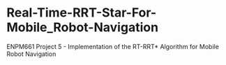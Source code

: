 # Real-Time-RRT-Star-For-Mobile_Robot-Navigation
ENPM661 Project 5 - Implementation of the RT-RRT* Algorithm for Mobile Robot Navigation
